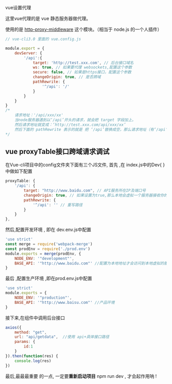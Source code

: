 vue设置代理

这里vue代理的是 vue 静态服务器做代理。

使用的是  [http-proxy-middleware](https://github.com/chimurai/http-proxy-middleware) 这个模块。（相当于 node.js 的一个人插件）

```js
// vue-cli3.0 里面的 vue.config.js

module.export = {
    devServer: {
        '/api':{
            target: 'http://test.xxx.com', // 后台接口域名
            ws: true, // 如果要代理 websockets,配置这个参数
            secure: false, // 如果是https接口，配置这个参数
            changeOrigin: true, // 是否跨域
            pathRewrite: {
                '^/api': '/'
            }
        }
    }
}
/*
	请求地址：'/api/xxx/xx'
	当node服务器遇到以‘/api’开头的请求，就会把 target 字段加上。
	然后请求地址就变成：‘http://test.xxx.com/api/xxx/xx’
	然后下面的 pathRewrite 表示的就是 把 ‘/api’替换成空，那么请求地址（有‘/api‘开头的请求）就变成 ‘ttp://test.xxx.com/xxx/xx’
*/
```





## vue proxyTable接口跨域请求调试

在Vue-cli项目中的config文件夹下面有三个JS文件, 首先 ,在 index.js中的Dev{ }中做如下配置

```js
proxyTable: {
    '/api': {
        target: "http://www.baidu.com", // API服务所在IP及端口号
        changeOrigin: true, // 如果设置为true,那么本地会虚拟一个服务器接收你的请求并代你发送该请求，这样就不会有跨域问题（只适合开发环境）
        pathRewrite: {
            '^/api': '' // 重写路径
        }
    }
},
```

然后,配置开发环境 , 即在 dev.env.js中配置

```js
'use strict'
const merge = require('webpack-merge')
const prodEnv = require('./prod.env')
module.exports = merge(prodEnv, {
    NODE_ENV: '"development"',
    BASE_API: '"http://www.baidu.com"' //配置为本地地址才会访问到本地虚拟的服务器，从而通过第1步中代理访问API服务，避免跨域 })
}
```

最后 ,配置生产环境 ,即在prod.env.js中配置

```js
'use strict'
module.exports = {
    NODE_ENV: '"production"',
    BASE_API: '"http://www.baisu.com"' //产品环境
}
```

接下来,在组件中调用后台接口

```js
axios({
    method: "get",
    url: "api/getdata",  //使用 api+具体接口路径 
    params: {
        id:1
    }
}).then(function(res) {
    console.log(res)
})
```

最后,最最最重要 的一点, 一定要**重新启动项目** npm run dev , 才会起作用呐 !